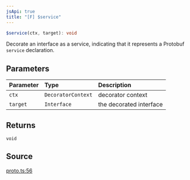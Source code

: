 ```yaml
---
jsApi: true
title: "[F] $service"
---
```


```ts
$service(ctx, target): void
```

Decorate an interface as a service, indicating that it represents a Protobuf `service` declaration.

## Parameters

| Parameter | Type               | Description             |
| :-------- | :----------------- | :---------------------- |
| `ctx`     | `DecoratorContext` | decorator context       |
| `target`  | `Interface`        | the decorated interface |

## Returns

`void`

## Source

[proto.ts:56](https://github.com/markcowl/cadl/blob/3db15286/packages/protobuf/src/proto.ts#L56)

